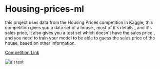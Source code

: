 # Housing-prices-ml
this project uses data from the Housing Prices competition in Kaggle, this competition gives you a data set of a house , most of it's details , and it's sales price, it also gives you a test set which doesn't have the sales price , and you need to train your model to be able to guess the sales price of the house, based on other information.

[Competition Link](https://www.kaggle.com/competitions/house-prices-advanced-regression-techniques)



![alt text](https://storage.googleapis.com/kaggle-competitions/kaggle/5407/media/housesbanner.png)

